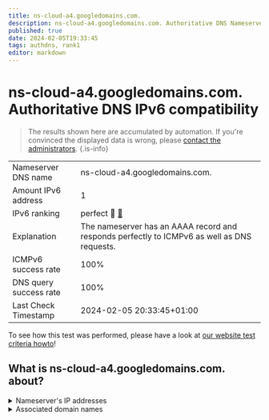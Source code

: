 ```yaml
---
title: ns-cloud-a4.googledomains.com.
description: ns-cloud-a4.googledomains.com. Authoritative DNS Nameserver IPv6 compatibility
published: true
date: 2024-02-05T19:33:45
tags: authdns, rank1
editor: markdown
---
```


# ns-cloud-a4.googledomains.com. Authoritative DNS IPv6 compatibility

> The results shown here are accumulated by automation. If you're convinced the displayed data is wrong, please [contact the administrators](/howto/chat). 
{.is-info}




|   |   |
| - | - |
| Nameserver DNS name | ns-cloud-a4.googledomains.com.
| Amount IPv6 address | 1
| IPv6 ranking | perfect :1st_place_medal: [🔗](/howto/ranking) |
| Explanation | The nameserver has an AAAA record and responds perfectly to ICMPv6 as well as DNS requests. |
| ICMPv6 success rate | 100%|
| DNS query success rate | 100% |
| Last Check Timestamp | 2024-02-05 20:33:45+01:00 |

To see how this test was performed, please have a look at [our website test criteria howto](/howto/testcriteria/authdns)!


## What is ns-cloud-a4.googledomains.com. about?




<details>
<summary>Nameserver's IP addresses</summary>

2001:4860:4802:38::6a

</details>



<details>
<summary>Associated domain names</summary>

spotify.com

</details>
